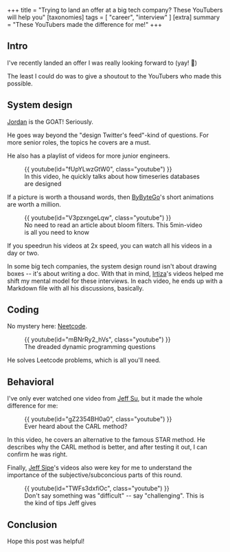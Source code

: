 +++
title = "Trying to land an offer at a big tech company? These YouTubers will help you"
[taxonomies]
tags = [ "career", "interview" ]
[extra]
summary = "These YouTubers made the difference for me!"
+++

## Intro

I've recently landed an offer I was really looking forward to (yay! 🎉)

The least I could do was to give a shoutout to the YouTubers who made this possible.

## System design

[Jordan](https://www.youtube.com/@jordanhasnolife5163/featured) is the GOAT! Seriously.

He goes way beyond the "design Twitter's feed"-kind of questions. For more senior roles, the topics he covers are a must.

He also has a playlist of videos for more junior engineers.

<figure>
    {{ youtube(id="fUpYLwzGtW0", class="youtube") }}
    <figcaption>In this video, he quickly talks about how timeseries databases are designed</figcaption>
</figure>

If a picture is worth a thousand words, then [ByByteGo](https://www.youtube.com/@ByteByteGo)'s short animations are worth a million.

<figure>
    {{ youtube(id="V3pzxngeLqw", class="youtube") }}
    <figcaption>No need to read an article about bloom filters. This 5min-video is all you need to know</figcaption>
</figure>

If you speedrun his videos at 2x speed, you can watch all his videos in a day or two.

In some big tech companies, the system design round isn't about drawing boxes -- it's about writing a doc. With that in mind, [Irtiza](https://www.youtube.com/@irtizahafiz)'s videos helped me shift my mental model for these interviews. In each video, he ends up with a Markdown file with all his discussions, basically.

## Coding

No mystery here: [Neetcode](https://www.youtube.com/@NeetCode).

<figure>
    {{ youtube(id="mBNrRy2_hVs", class="youtube") }}
    <figcaption>The dreaded dynamic programming questions</figcaption>
</figure>

He solves Leetcode problems, which is all you'll need.

## Behavioral

I've only ever watched one video from [Jeff Su](https://www.youtube.com/@JeffSu), but it made the whole difference for me:

<figure>
    {{ youtube(id="gZ2354BH0a0", class="youtube") }}
    <figcaption>Ever heard about the CARL method?</figcaption>
</figure>

In this video, he covers an alternative to the famous STAR method. He describes why the CARL method is better, and after testing it out, I can confirm he was right.

Finally, [Jeff Sipe](https://www.youtube.com/@jeffhsipepi/videos)'s videos also were key for me to understand the importance of the subjective/subconcious parts of this round.

<figure>
    {{ youtube(id="TWFs3dxfiOc", class="youtube") }}
    <figcaption>Don't say something was "difficult" -- say "challenging". This is the kind of tips Jeff gives</figcaption>
</figure>

## Conclusion

Hope this post was helpful!
